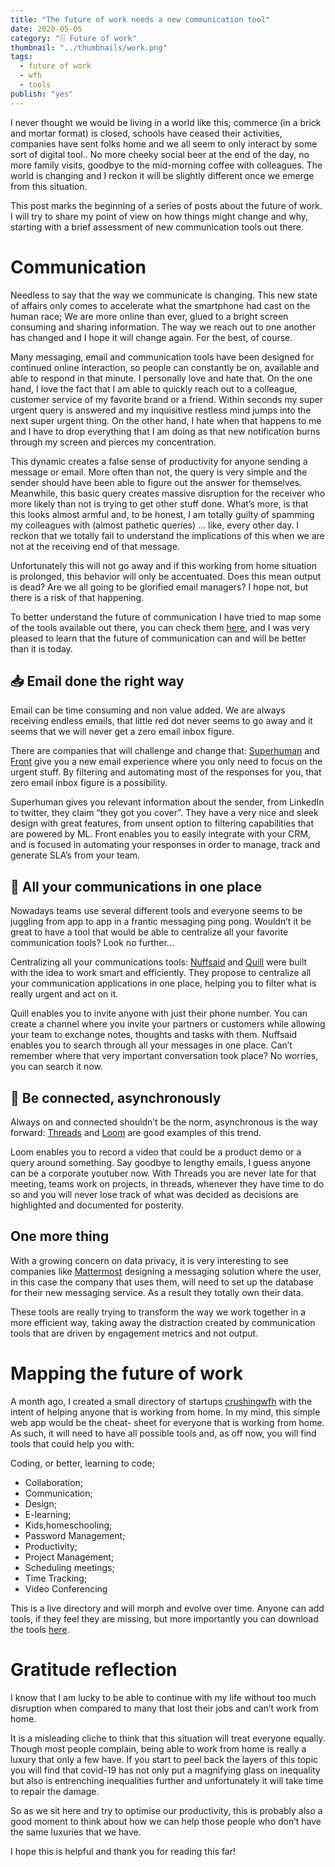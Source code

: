 ```yaml
---
title: "The future of work needs a new communication tool"
date: 2020-05-05
category: "🗄️ Future of work"
thumbnail: "../thumbnails/work.png"
tags:
  - future of work
  - wfh
  - tools
publish: "yes"
---
```


I never thought we would be living in a world like this; commerce (in a brick and mortar format) is closed, schools have ceased their activities, companies have sent folks home and we all seem to only interact by some sort of digital tool.. No more cheeky social beer at the end of the day, no more family visits, goodbye to the mid-morning coffee with colleagues. The world is changing and I reckon it will be slightly different once we emerge from this situation.  

This post marks the beginning of a series of posts about the future of work. I will try to share my point of view on how things might change and why, starting with a brief assessment of new communication tools out there.    

# Communication

Needless to say that the way we communicate is changing. This new state of affairs only comes to accelerate what the smartphone had cast on the human race;  We are more online than ever, glued to a bright screen consuming and sharing information. The way we reach out to one another has changed and I hope it will change again. For the best, of course. 

Many messaging, email and communication tools have been designed for continued online interaction, so people can constantly be on, available and able to respond in that minute. I personally love and hate that. On the one hand, I love the fact that I am able to quickly reach out to a colleague, customer service of my favorite brand or a friend. Within seconds my super urgent query is answered and my inquisitive restless mind jumps into the next super urgent thing. On the other hand, I hate when that happens to me and I have to drop everything that I am doing as that new notification burns through my screen and pierces my concentration.

This dynamic creates a false sense of productivity for anyone sending a message or email. More often than not, the query is very simple and the sender should have been able to figure out the answer for themselves. Meanwhile,  this basic query creates massive disruption for the receiver who more likely than not is trying to get other stuff done. What’s more, is that this looks almost armful and, to be honest, I am totally guilty of spamming my colleagues with (almost pathetic queries) … like, every other day. I reckon that we totally fail to understand the implications of this when we are not at the receiving end of that message. 

Unfortunately this will not go away and if this working from home situation is prolonged, this behavior will only be accentuated. Does this mean output is dead? Are we all going to be glorified email managers? I hope not, but there is a risk of that happening.

To better understand the future of communication I have tried to map some of the tools available out there, you can check them [here](https://crushingwfh.com/communication/), and I was very pleased to learn that the future of communication can and will be better than it is today. 

## 📥 Email done the right way

Email can be time consuming and non value added. We are always receiving endless emails, that little red dot never seems to go away and it seems that we will never get a zero email inbox figure. 

There are companies that will challenge and change that: [Superhuman](https://crushingwfh.com/communication/superhuman) and [Front](https://crushingwfh.com/communication/front) give you a new email experience where you only need to focus on the urgent stuff. By filtering and automating most of the responses for you, that zero email inbox figure is a possibility.

Superhuman gives you relevant information about the sender, from LinkedIn to twitter, they claim “they got you cover”. They have a very nice and sleek design with great features, from unsent option to filtering capabilities that are powered by ML. Front enables you to easily integrate with your CRM, and is focused in automating your responses in order to manage, track and generate SLA’s from your team. 

## 📌 All your communications in one place

Nowadays teams use several different tools and everyone seems to be juggling from app to app in a frantic messaging ping pong. Wouldn’t it be great to have a tool that would be able to centralize all your favorite communication tools? Look no further... 
 
Centralizing all your communications tools: [Nuffsaid](https://crushingwfh.com/communication/'nuffsaid) and [Quill](https://crushingwfh.com/communication/quill) were built with the idea to work smart and efficiently. They propose to centralize all your communication applications in one place, helping you to filter what is really urgent and act on it. 

Quill enables you to invite anyone with just their phone number. You can create a channel where you invite your partners or customers while allowing your team to exchange notes, thoughts and tasks with them. Nuffsaid enables you to search through all your messages in one place. Can’t remember where that very important conversation took place? No worries, you can search it now.


## 🔌  Be connected, asynchronously

Always on and connected shouldn’t be the norm, asynchronous is the way forward: [Threads](https://crushingwfh.com/communication/threads) and [Loom](https://crushingwfh.com/communication/loom) are good examples of this trend.

Loom enables you to record a video that could be a product demo or a query around something. Say goodbye to lengthy emails, I guess anyone can be a corporate youtuber now. With Threads you are never late for that meeting, teams work on projects, in threads, whenever they have time to do so and you will never lose track of what was decided as decisions are highlighted and documented for posterity.

## One more thing 

With a growing concern on data privacy, it is very interesting to see companies like [Mattermost](https://crushingwfh.com/communication/mattermost) designing a messaging solution where the user, in this case the company that uses them, will need to set up the database for their new messaging service. As a result they totally own their data. 

These tools are really trying to transform the way we work together in a more efficient way, taking away the distraction created by communication tools that are driven by engagement metrics and not output.

# Mapping the future of work

A month ago, I created a small directory of startups [crushingwfh](https://crushingwfh.com/) with the intent of helping anyone that is working from home. In my mind, this simple web app would be the cheat- sheet for everyone that is working from home. As such, it will need to have all possible tools and, as off now, you will find tools that could help you with: 

Coding, or better, learning to code;
- Collaboration;
- Communication;
- Design; 
- E-learning; 
- Kids,homeschooling; 
- Password Management; 
- Productivity; 
- Project Management; 
- Scheduling meetings; 
- Time Tracking; 
- Video Conferencing 

This is a live directory and will morph and evolve over time. Anyone can add tools, if they feel they are missing, but more importantly you can download the tools [here](https://crushingwfh.com/downloadtools).

# Gratitude reflection

I know that I am lucky to be able to continue with my life without too much disruption when compared to many that lost their jobs and can’t work from home.

It is a misleading cliche to think that this situation will treat everyone equally.  Though most people complain, being able to work from home is really a luxury that only a few have. If you start to peel back the layers of this topic you will find that covid-19 has not only put a magnifying glass on inequality but also is entrenching inequalities further and unfortunately it will take time to repair the damage.

So as we sit here and try to optimise our productivity, this is probably also a good moment to think about how we can help those people who don’t have the same luxuries that we have.

I hope this is helpful and thank you for reading this far!





